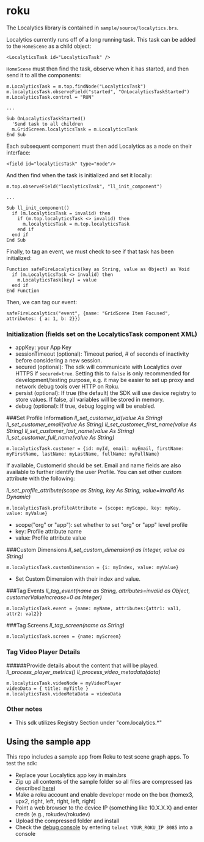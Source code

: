 # roku

The Localytics library is contained in `sample/source/localytics.brs`.

Localytics currently runs off of a long running task. This task can be added to the `HomeScene` as a child object:
```
<LocalyticsTask id="LocalyticsTask" />
```
`HomeScene` must then find the task, observe when it has started, and then send it to all the components:
```
m.LocalyticsTask = m.top.findNode("LocalyticsTask")
m.localyticsTask.observeField("started", "OnLocalyticsTaskStarted")
m.LocalyticsTask.control = "RUN"

...

Sub OnLocalyticsTaskStarted()
  'Send task to all children
  m.GridScreen.localyticsTask = m.LocalyticsTask
End Sub

```
Each subsequent component must then add Localytics as a node on their interface:
```
<field id="localyticsTask" type="node"/>
```
And then find when the task is initialized and set it locally:
```
m.top.observeField("localyticsTask", "ll_init_component")

...

Sub ll_init_component()
  if (m.localyticsTask = invalid) then
    if (m.top.localyticsTask <> invalid) then
      m.localyticsTask = m.top.localyticsTask
    end if
  end if
End Sub

```
Finally, to tag an event, we must check to see if that task has been initialized:
```
Function safeFireLocalytics(key as String, value as Object) as Void
  if (m.LocalyticsTask <> invalid) then
    m.LocalyticsTask[key] = value
  end if
End Function
```
Then, we can tag our event:
```
safeFireLocalytics("event", {name: "GridScene Item Focused", attributes: { a: 1, b: 2}})
```

### Initialization (fields set on the LocalyticsTask component XML)
* appKey: your App Key
* sessionTimeout (optional): Timeout period, # of seconds of inactivity before considering a new session.
* secured (optional): The sdk will communicate with Localytics over HTTPS if `secured=true`. Setting this to `false` is only recommended for development/testing purpose, e.g. it may be easier to set up proxy and network debug tools over HTTP on Roku.
* persist (optional): If true (the default) the SDK will use device registry to store values. If false, all variables will be stored in memory.
* debug (optional): If true, debug logging will be enabled.

###Set Profile Information
*ll_set_customer_id(value As String)*
*ll_set_customer_email(value As String)*
*ll_set_customer_first_name(value As String)*
*ll_set_customer_last_name(value As String)*
*ll_set_customer_full_name(value As String)*
```
m.localyticsTask.customer = {id: myId, email: myEmail, firstName: myFirstName, lastName: myLastName, fullName: myFullName}
```

If available, CustomerId should be set. Email and name fields are also available to further identify the user Profile.
You can set other custom attribute with the following:

*ll_set_profile_attribute(scope as String, key As String, value=invalid As Dynamic)*
```
m.localyticsTask.profileAttribute = {scope: myScope, key: myKey, value: myValue}
```
* scope("org" or "app"): set whether to set "org" or "app" level profile
* key: Profile attribute name
* value: Profile attribute value

###Custom Dimensions
*ll_set_custom_dimension(i as Integer, value as String)*
```
m.localyticsTask.customDimension = {i: myIndex, value: myValue}
```
* Set Custom Dimension with their index and value.

###Tag Events
*ll_tag_event(name as String, attributes=invalid as Object, customerValueIncrease=0 as Integer)*
```
m.localyticsTask.event = {name: myName, attributes:{attr1: val1, attr2: val2}}
```

###Tag Screens
*ll_tag_screen(name as String)*
```
m.localyticsTask.screen = {name: myScreen}
```

### Tag Video Player Details
######Provide details about the content that will be played.
*ll_process_player_metrics()*
*ll_process_video_metadata(data)*
```
m.localyticsTask.videoNode = myVideoPlayer
videoData = { title: myTitle }
m.localyticsTask.videoMetaData = videoData
```

### Other notes
* This sdk utilizes Registry Section under "com.localytics.\*"

## Using the sample app
This repo includes a sample app from Roku to test scene graph apps. To test the sdk:
* Replace your Localytics app key in main.brs
* Zip up all contents of the sample folder so all files are compressed (as described [here](https://blog.roku.com/developer/2016/02/04/hello-world/))
* Make a roku account and enable developer mode on the box (homex3, upx2, right, left, right, left, right)
* Point a web browser to the device IP (something like 10.X.X.X) and enter creds (e.g., rokudev/rokudev)
* Upload the compressed folder and install
* Check the [debug console](https://sdkdocs.roku.com/display/sdkdoc/Debugging+Your+Application) by entering `telnet YOUR_ROKU_IP 8085` into a console
